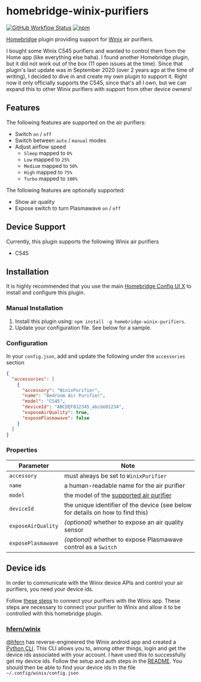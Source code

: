 # homebridge-winix-purifiers

[![GitHub Workflow Status](https://img.shields.io/github/workflow/status/regaw-leinad/homebridge-winix-purifiers/Build%20and%20Lint)](https://github.com/regaw-leinad/homebridge-winix-purifiers/actions)
[![npm](https://img.shields.io/npm/dt/homebridge-winix-purifiers)](https://www.npmjs.com/package/homebridge-winix-purifiers)

[Homebridge](https://homebridge.io) plugin providing support for [Winix](https://www.winixamerica.com) air purifiers.

I bought some Winix C545 purifiers and wanted to control them from the Home app (like everything else haha). I found
another Homebridge plugin, but it did not work out of the box (11 open issues at the time). Since that plugin's last
update was in September 2020 (over 2 years ago at the time of writing), I decided to dive in and create my own plugin to
support it. Right now it only officially supports the C545, since that's all I own, but we can expand this to other
Winix purifiers with support from other device owners!

## Features

The following features are supported on the air purifiers:

* Switch `on` / `off`
* Switch between `auto` / `manual` modes
* Adjust airflow speed
    * `Sleep` mapped to `0%`
    * `Low` mapped to `25%`
    * `Medium` mapped to `50%`
    * `High` mapped to `75%`
    * `Turbo` mapped to `100%`

The following features are optionally supported:

* Show air quality
* Expose switch to turn Plasmawave `on` / `off`

## Device Support

Currently, this plugin supports the following Winix air purifiers

* C545

## Installation

It is highly recommended that you use the
main [Homebridge Config UI X](https://www.npmjs.com/package/homebridge-config-ui-x) to install and configure this
plugin.

### Manual Installation

1. Install this plugin using: `npm install -g homebridge-winix-purifiers`.
2. Update your configuration file. See below for a sample.

### Configuration

In your `config.json`, add and update the following under the `accessories` section

```json
{
  "accessories": [
    {
      "accessory": "WinixPurifier",
      "name": "Bedroom Air Purifier",
      "model": "C545",
      "deviceId": "ABCDEF012345_abcde01234",
      "exposeAirQuality": true,
      "exposePlasmawave": false
    }
  ]
}
```

### Properties

| Parameter          | Note                                                                            |
|--------------------|---------------------------------------------------------------------------------|
| `accessory`        | must always be set to `WinixPurifier`                                           |
| `name`             | a human-readable name for the air purifier                                      |
| `model`            | the model of the [supported air purifier](#Device-Support)                      |
| `deviceId`         | the unique identifier of the device (see below for details on how to find this) |
| `exposeAirQuality` | _(optional)_ whether to expose an air quality sensor                            |
| `exposePlasmawave` | _(optional)_ whether to expose Plasmawave control as a `Switch`                 |

## Device ids

In order to communicate with the Winix device APIs and control your air purifiers, you need your device ids.

Follow [these steps](https://www.winixamerica.com/2021/11/04/winix-smart-app/) to connect your purifiers with the Winix
app. These steps are necessary to connect your purifier to Winix and allow it to be controlled with this homebridge
plugin.

### [hfern/winix](https://github.com/hfern/winix)

[@hfern](https://github.com/hfern) has reverse-engineered the Winix android app and created
a [Python CLI](https://github.com/hfern/winix). This CLI allows you to, among other things, login and get the device
ids associated with your account. I have used this to successfully get my device ids. Follow the setup and auth steps
in the [README](https://github.com/hfern/winix/blob/master/README.md). You should then be able to find your device ids
in the file `~/.config/winix/config.json`
